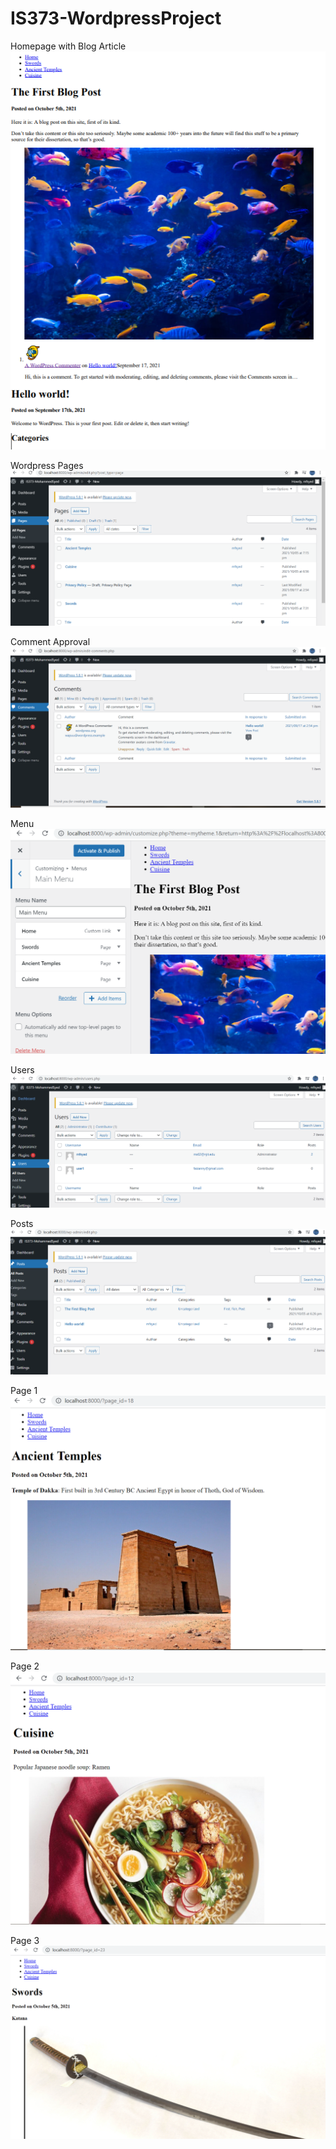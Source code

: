 # IS373-WordpressProject

Homepage with Blog Article
![Homepage with Blog](https://github.com/MFaizSyed/IS373-WordpressProject/blob/master/wp373_homepage.PNG)

Wordpress Pages
![Image of Wordpress Pages](https://github.com/MFaizSyed/IS373-WordpressProject/blob/master/wp373_Pages.PNG)

Comment Approval 
![Comment Approval](https://github.com/MFaizSyed/IS373-WordpressProject/blob/master/wp373_comments.png)

Menu
![Wordpress Menu](https://github.com/MFaizSyed/IS373-WordpressProject/blob/master/wp373_menu.PNG)

Users
![Wordpress Users](https://github.com/MFaizSyed/IS373-WordpressProject/blob/master/wp373_users.PNG)

Posts
![Wordpress Posts](https://github.com/MFaizSyed/IS373-WordpressProject/blob/master/wp373_Posts.PNG)

Page 1
![Wordpress Page](https://github.com/MFaizSyed/IS373-WordpressProject/blob/master/wp373_page1.PNG)

Page 2
![Wordpress Page](https://github.com/MFaizSyed/IS373-WordpressProject/blob/master/wp373_page2.PNG)

Page 3
![Wordpress Page](https://github.com/MFaizSyed/IS373-WordpressProject/blob/master/wp373_page3.PNG)
